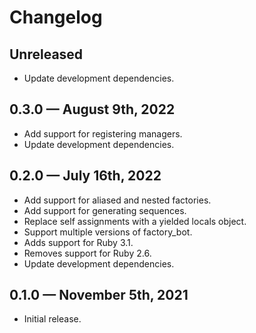 # Changelog

## Unreleased

* Update development dependencies.

## 0.3.0 — August 9th, 2022

* Add support for registering managers.
* Update development dependencies.

## 0.2.0 — July 16th, 2022

* Add support for aliased and nested factories.
* Add support for generating sequences.
* Replace self assignments with a yielded locals object.
* Support multiple versions of factory_bot.
* Adds support for Ruby 3.1.
* Removes support for Ruby 2.6.
* Update development dependencies.

## 0.1.0 — November 5th, 2021

* Initial release.
